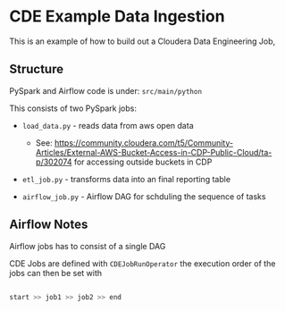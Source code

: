 # CDE Example Data Ingestion


This is an example of how to build out a Cloudera Data Engineering Job,

## Structure

PySpark and Airflow code is under: `src/main/python`

This consists of two PySpark jobs:
- `load_data.py` - reads data from aws open data
    - See: https://community.cloudera.com/t5/Community-Articles/External-AWS-Bucket-Access-in-CDP-Public-Cloud/ta-p/302074 for accessing outside buckets in CDP

- `etl_job.py` - transforms data into an final reporting table

- `airflow_job.py` - Airflow DAG for schduling the sequence of tasks

## Airflow Notes

Airflow jobs has to consist of a single DAG

CDE Jobs are defined with `CDEJobRunOperator` the execution order of the jobs can then be set with

```python

start >> job1 >> job2 >> end

```
